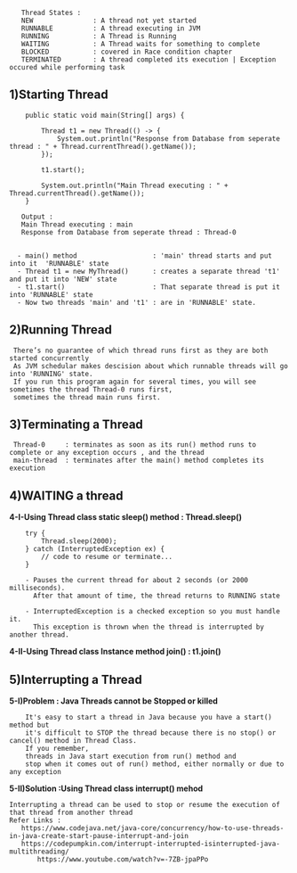 	   Thread States : 
	   NEW               : A thread not yet started
	   RUNNABLE          : A thread executing in JVM
	   RUNNING           : A Thread is Running 
	   WAITING           : A Thread waits for something to complete
	   BLOCKED           : covered in Race condition chapter 
	   TERMINATED        : A thread completed its execution | Exception occured while performing task
	   
	   

  ## 1)Starting Thread 
        
        public static void main(String[] args) {
	
			Thread t1 = new Thread(() -> {
				System.out.println("Response from Database from seperate thread : " + Thread.currentThread().getName());
			});
	
			t1.start();
	
			System.out.println("Main Thread executing : " + Thread.currentThread().getName());
		}
   
	   Output : 
	   Main Thread executing : main
	   Response from Database from seperate thread : Thread-0
	   
  
	  - main() method                   : 'main' thread starts and put into it  'RUNNABLE' state
	  - Thread t1 = new MyThread()      : creates a separate thread 't1' and put it into 'NEW' state
	  - t1.start()                      : That separate thread is put it into 'RUNNABLE' state
	  - Now two threads 'main' and 't1' : are in 'RUNNABLE' state.


  ## 2)Running Thread
  
     There’s no guarantee of which thread runs first as they are both started concurrently
     As JVM schedular makes descision about which runnable threads will go into 'RUNNING' state.
     If you run this program again for several times, you will see sometimes the thread Thread-0 runs first, 
     sometimes the thread main runs first.

	
  ## 3)Terminating a Thread 
  
     Thread-0     : terminates as soon as its run() method runs to complete or any exception occurs , and the thread 
     main-thread  : terminates after the main() method completes its execution
	
	
  ## 4)WAITING a thread 
    
	
   **4-I-Using Thread class static sleep() method : Thread.sleep()**
	
		try {
			Thread.sleep(2000);
		} catch (InterruptedException ex) {
			// code to resume or terminate...
		}
		
		- Pauses the current thread for about 2 seconds (or 2000 milliseconds). 
		  After that amount of time, the thread returns to RUNNING state
		
		- InterruptedException is a checked exception so you must handle it. 
		  This exception is thrown when the thread is interrupted by another thread.
		  
		
   **4-II-Using Thread class Instance method join() : t1.join()**
  
  
  
  ## 5)Interrupting a Thread 
        
	
   **5-I)Problem : Java Threads cannot be Stopped or killed**
  
        It's easy to start a thread in Java because you have a start() method but 
        it's difficult to STOP the thread because there is no stop() or cancel() method in Thread Class.
        If you remember, 
        threads in Java start execution from run() method and 
        stop when it comes out of run() method, either normally or due to any exception


  **5-II)Solution :Using Thread class interrupt() mehod** 
  
	Interrupting a thread can be used to stop or resume the execution of that thread from another thread
	Refer Links : 
	   https://www.codejava.net/java-core/concurrency/how-to-use-threads-in-java-create-start-pause-interrupt-and-join
	   https://codepumpkin.com/interrupt-interrupted-isinterrupted-java-multithreading/
           https://www.youtube.com/watch?v=-7ZB-jpaPPo
